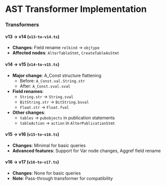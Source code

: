 # AST Transformer Implementation

### Transformers

#### v13 → v14 (`v13-to-v14.ts`)
- **Changes**: Field rename `relkind` → `objtype`
- **Affected nodes**: `AlterTableStmt`, `CreateTableAsStmt`

#### v14 → v15 (`v14-to-v15.ts`)
- **Major change**: A_Const structure flattening
  - Before: `A_Const.val.String.str`
  - After: `A_Const.sval.sval`
- **Field renames**:
  - `String.str` → `String.sval`
  - `BitString.str` → `BitString.bsval`
  - `Float.str` → `Float.fval`
- **Other changes**:
  - `tables` → `pubobjects` in publication statements
  - `tableAction` → `action` in `AlterPublicationStmt`

#### v15 → v16 (`v15-to-v16.ts`)
- **Changes**: Minimal for basic queries
- **Advanced features**: Support for Var node changes, Aggref field rename

#### v16 → v17 (`v16-to-v17.ts`)
- **Changes**: None for basic queries
- **Note**: Pass-through transformer for compatibility
